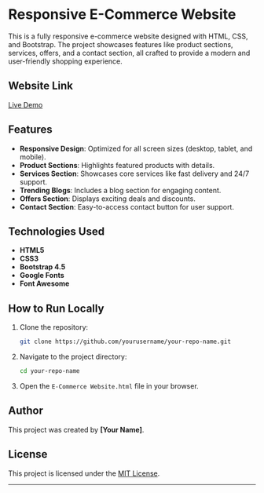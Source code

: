 
# Responsive E-Commerce Website

This is a fully responsive e-commerce website designed with HTML, CSS, and Bootstrap. The project showcases features like product sections, services, offers, and a contact section, all crafted to provide a modern and user-friendly shopping experience.

## Website Link
[Live Demo](https://kjecommerce.ccbp.tech/)

## Features
- **Responsive Design**: Optimized for all screen sizes (desktop, tablet, and mobile).
- **Product Sections**: Highlights featured products with details.
- **Services Section**: Showcases core services like fast delivery and 24/7 support.
- **Trending Blogs**: Includes a blog section for engaging content.
- **Offers Section**: Displays exciting deals and discounts.
- **Contact Section**: Easy-to-access contact button for user support.

## Technologies Used
- **HTML5**
- **CSS3**
- **Bootstrap 4.5**
- **Google Fonts**
- **Font Awesome**

## How to Run Locally
1. Clone the repository:
   ```bash
   git clone https://github.com/yourusername/your-repo-name.git
   ```
2. Navigate to the project directory:
   ```bash
   cd your-repo-name
   ```
3. Open the `E-Commerce Website.html` file in your browser.

## Author
This project was created by **[Your Name]**.

## License
This project is licensed under the [MIT License](LICENSE).

---
